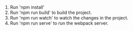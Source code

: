 1. Run 'npm install'
2. Run 'npm run build' to build the project.
3. Run 'npm run watch' to watch the changes in the project.
4. Run 'npm run serve' to run the webpack server.
